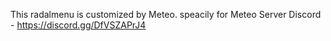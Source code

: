This radalmenu is customized by Meteo. speacily for Meteo Server
Discord - https://discord.gg/DfVSZAPrJ4